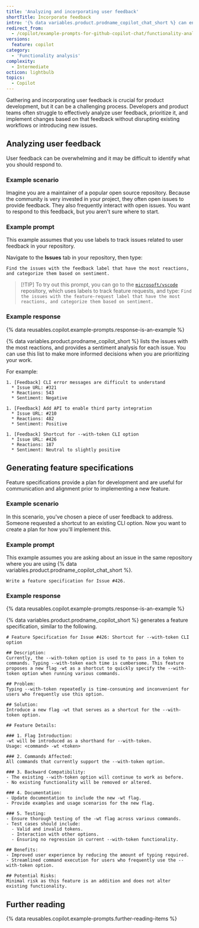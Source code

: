 ```yaml
---
title: 'Analyzing and incorporating user feedback'
shortTitle: Incorporate feedback
intro: '{% data variables.product.prodname_copilot_chat_short %} can enhance the process of incorporating user feedback into your project.'
redirect_from:
  - /copilot/example-prompts-for-github-copilot-chat/functionality-analysis-and-feature-suggestions/analyzing-and-incorporating-user-feedback
versions:
  feature: copilot
category:
  - 'Functionality analysis'
complexity:
  - Intermediate
octicon: lightbulb
topics:
  - Copilot
---
```


Gathering and incorporating user feedback is crucial for product development, but it can be a challenging process. Developers and product teams often struggle to effectively analyze user feedback, prioritize it, and implement changes based on that feedback without disrupting existing workflows or introducing new issues.

## Analyzing user feedback

User feedback can be overwhelming and it may be difficult to identify what you should respond to.

### Example scenario

Imagine you are a maintainer of a popular open source repository. Because the community is very invested in your project, they often open issues to provide feedback. They also frequently interact with open issues. You want to respond to this feedback, but you aren't sure where to start.

### Example prompt

This example assumes that you use labels to track issues related to user feedback in your repository.

Navigate to the **Issues** tab in your repository, then type:

`Find the issues with the feedback label that have the most reactions, and categorize them based on sentiment.`

>[!TIP] To try out this prompt, you can go to the [`microsoft/vscode`](https://github.com/microsoft/vscode/issues) repository, which uses labels to track feature requests, and type: `Find the issues with the feature-request label that have the most reactions, and categorize them based on sentiment.`

### Example response

{% data reusables.copilot.example-prompts.response-is-an-example %}

{% data variables.product.prodname_copilot_short %} lists the issues with the most reactions, and provides a sentiment analysis for each issue. You can use this list to make more informed decisions when you are prioritizing your work.

For example:

```text
1. [Feedback] CLI error messages are difficult to understand
  * Issue URL: #321
  * Reactions: 543
  * Sentiment: Negative

1. [Feedback] Add API to enable third party integration
  * Issue URL: #210
  * Reactions: 482
  * Sentiment: Positive

1. [Feedback] Shortcut for --with-token CLI option
  * Issue URL: #426
  * Reactions: 187
  * Sentiment: Neutral to slightly positive
```

## Generating feature specifications

Feature specifications provide a plan for development and are useful for communication and alignment prior to implementing a new feature.

### Example scenario

In this scenario, you've chosen a piece of user feedback to address. Someone requested a shortcut to an existing CLI option. Now you want to create a plan for how you'll implement this.

### Example prompt

This example assumes you are asking about an issue in the same repository where you are using {% data variables.product.prodname_copilot_chat_short %}.

`Write a feature specification for Issue #426.`

### Example response

{% data reusables.copilot.example-prompts.response-is-an-example %}

{% data variables.product.prodname_copilot_short %} generates a feature specification, similar to the following.

```text
# Feature Specification for Issue #426: Shortcut for --with-token CLI option

## Description:
Currently, the --with-token option is used to to pass in a token to commands. Typing --with-token each time is cumbersome. This feature proposes a new flag -wt as a shortcut to quickly specify the --with-token option when running various commands.

## Problem:
Typing --with-token repeatedly is time-consuming and inconvenient for users who frequently use this option.

## Solution:
Introduce a new flag -wt that serves as a shortcut for the --with-token option.

## Feature Details:

### 1. Flag Introduction:
-wt will be introduced as a shorthand for --with-token.
Usage: <command> -wt <token>

### 2. Commands Affected:
All commands that currently support the --with-token option.

### 3. Backward Compatibility:
- The existing --with-token option will continue to work as before.
- No existing functionality will be removed or altered.

### 4. Documentation:
- Update documentation to include the new -wt flag.
- Provide examples and usage scenarios for the new flag.

### 5. Testing:
- Ensure thorough testing of the -wt flag across various commands.
- Test cases should include:
  - Valid and invalid tokens.
  - Interaction with other options.
  - Ensuring no regression in current --with-token functionality.

## Benefits:
- Improved user experience by reducing the amount of typing required.
- Streamlined command execution for users who frequently use the --with-token option.

## Potential Risks:
Minimal risk as this feature is an addition and does not alter existing functionality.
```

## Further reading

{% data reusables.copilot.example-prompts.further-reading-items %}
